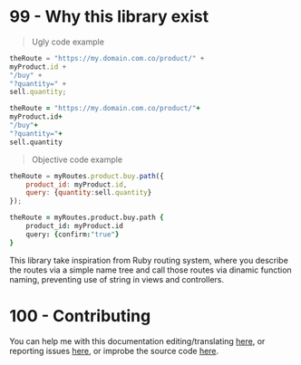 # 99 - Why this library exist
> Ugly code example

```javascript
theRoute = "https://my.domain.com.co/product/" +
myProduct.id +
"/buy" +
"?quantity=" +
sell.quantity;
```

```coffeescript
theRoute = "https://my.domain.com.co/product/"+
myProduct.id+
"/buy"+
"?quantity="+
sell.quantity
```

> Objective code example

```javascript
theRoute = myRoutes.product.buy.path({
	product_id: myProduct.id,
	query: {quantity:sell.quantity}
});
```

```coffeescript
theRoute = myRoutes.product.buy.path {
	product_id: myProduct.id
	query: {confirm:"true"}
}
```


This library take inspiration from Ruby routing system, where you describe the routes via a simple name tree and call those routes via dinamic function naming, preventing use of string in views and controllers.

# 100 - Contributing

You can help me with this documentation editing/translating [here](https://github.com/DFOXpro/trocha/tree/develop/src/doc), or reporting issues [here](https://github.com/DFOXpro/trocha/issues), or improbe the source code [here](https://github.com/DFOXpro/trocha/tree/master/src).

